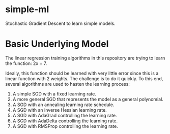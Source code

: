 # simple-ml
Stochastic Gradient Descent to learn simple models.

# Basic Underlying Model

The linear regression training algorithms in this repository are trying
to learn the function: 2x + 7.

Ideally, this function should be learned with very little error since
this is a linear function with 2 weights. The challenge is to do it
quickly. To this end, several algorithms are used to hasten the learning
process:

 1. A simple SGD with a fixed learning rate.
 1. A more general SGD that represents the model as a general polynomial.
 1. A SGD with an annealing learning rate schedule.
 1. A SGD with an inverse Hessian learning rate.
 1. A SGD with AdaGrad controlling the learning rate.
 1. A SGD with AdaDelta controlling the learning rate.
 1. A SGD with RMSProp controlling the learning rate.